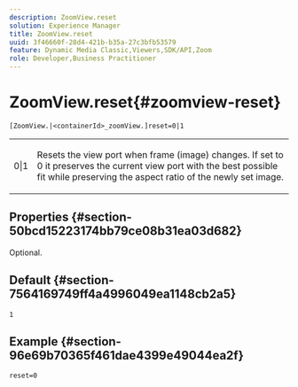```yaml
---
description: ZoomView.reset
solution: Experience Manager
title: ZoomView.reset
uuid: 3f46660f-28d4-421b-b35a-27c3bfb53579
feature: Dynamic Media Classic,Viewers,SDK/API,Zoom
role: Developer,Business Practitioner
---
```


# ZoomView.reset{#zoomview-reset}

 `[ZoomView.|<containerId>_zoomView.]reset=0|1`

<table id="table_49FFD1BC53B846F09A6D214BC8C5C3FE"> 
 <tbody> 
  <tr> 
   <td colname="col1"> <p> <span class="codeph"> 0|1</span> </p> </td> 
   <td colname="col2"> <p> Resets the view port when frame (image) changes. If set to <span class="varname"> 0</span> it preserves the current view port with the best possible fit while preserving the aspect ratio of the newly set image. </p> </td> 
  </tr> 
 </tbody> 
</table>

## Properties {#section-50bcd15223174bb79ce08b31ea03d682}

Optional.

## Default {#section-7564169749ff4a4996049ea1148cb2a5}

`1`

## Example {#section-96e69b70365f461dae4399e49044ea2f}

`reset=0` 
